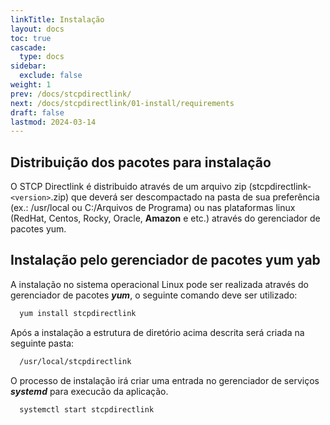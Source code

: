```yaml
---
linkTitle: Instalação
layout: docs
toc: true
cascade:
  type: docs
sidebar:
  exclude: false
weight: 1
prev: /docs/stcpdirectlink/
next: /docs/stcpdirectlink/01-install/requirements
draft: false
lastmod: 2024-03-14
---
```

## Distribuição dos pacotes para instalação

O STCP Directlink é distribuido através de um arquivo zip (stcpdirectlink-`<version>`.zip) que deverá ser descompactado na pasta de sua preferência (ex.: /usr/local ou C:/Arquivos de Programa) ou nas plataformas linux (RedHat, Centos, Rocky, Oracle, **Amazon** e etc.) através do gerenciador de pacotes yum.

## Instalação pelo gerenciador de pacotes yum yab
A instalação no sistema operacional Linux pode ser realizada através do gerenciador de pacotes ***yum***, o seguinte comando deve ser utilizado:

``` bash
  yum install stcpdirectlink
```

Após a instalação a estrutura de diretório acima descrita será criada na seguinte pasta:
``` bash
  /usr/local/stcpdirectlink
```

O processo de instalação irá criar uma entrada no gerenciador de serviços ***systemd*** para execucão da aplicação.
``` bash
  systemctl start stcpdirectlink
```
